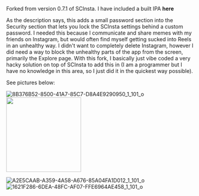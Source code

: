Forked from version 0.7.1 of SCInsta. I have included a built IPA **here**

As the description says, this adds a small password section into the Security section that lets you lock the SCInsta settings behind a custom password. I needed this because I communicate and share memes with my friends on Instagram, but would often find myself getting sucked into Reels in an unhealthy way. I didn't want to completely delete Instagram, however I did need a way to block the unhealthy parts of the app from the screen, primarily the Explore page. With this fork, I basically just vibe coded a very hacky solution on top of SCInsta to add this in (I am a programmer but I have no knowledge in this area, so I just did it in the quickest way possible).


See pictures below:

![8B376B52-8500-41A7-85C7-D8A4E9290950_1_101_o](https://github.com/user-attachments/assets/d6cdd91d-1946-4c73-86d0-67b62f5c7ff4)
<img src="https://github.com/user-attachments/assets/d6cdd91d-1946-4c73-86d0-67b62f5c7ff4/8B376B52-8500-41A7-85C7-D8A4E9290950_1_101_o" height="200">


![A2E5CAAB-A359-4A58-A676-85A04FA1D012_1_101_o](https://github.com/user-attachments/assets/76f5c328-08c1-40d7-9c65-c3095d53c505)
![1621F286-6DEA-48FC-AF07-FFE6964AE458_1_101_o](https://github.com/user-attachments/assets/aea5d5a4-cbda-422a-a184-5fd5511c3533)
